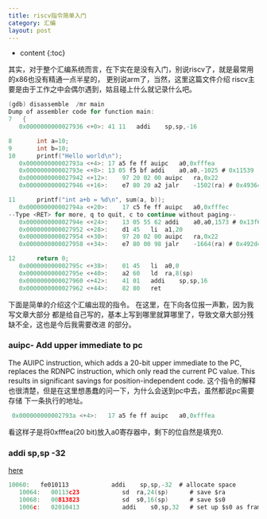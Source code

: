 ```yaml
---
title: riscv指令简单入门
category: 汇编
layout: post
---
```

* content
{:toc}

其实，对于整个汇编系统而言，在下实在是没有入门，别说riscv了，就是最常用的x86也没有精通一点半星的，
更别说arm了，当然，这里这篇文件介绍 riscv主要是由于工作之中会偶尔遇到，姑且碰上什么就记录什么吧。

```c
(gdb) disassemble  /mr main 
Dump of assembler code for function main:
7	{
   0x0000000000027936 <+0>:	41 11	addi	sp,sp,-16

8		int a=10;
9		int b=10;
10		printf("Hello world\n");
   0x000000000002793a <+4>:	17 a5 fe ff	auipc	a0,0xfffea
   0x000000000002793e <+8>:	13 05 f5 bf	addi	a0,a0,-1025 # 0x11539
   0x0000000000027942 <+12>:	97 20 02 00	auipc	ra,0x22
   0x0000000000027946 <+16>:	e7 80 20 a2	jalr	-1502(ra) # 0x49364 <puts(char const*)>

11		printf("int a+b = %d\n", sum(a, b));
   0x000000000002794a <+20>:	17 c5 fe ff	auipc	a0,0xfffec
--Type <RET> for more, q to quit, c to continue without paging--
   0x000000000002794e <+24>:	13 05 55 62	addi	a0,a0,1573 # 0x13f6f
   0x0000000000027952 <+28>:	d1 45	li	a1,20
   0x0000000000027954 <+30>:	97 20 02 00	auipc	ra,0x22
   0x0000000000027958 <+34>:	e7 80 00 98	jalr	-1664(ra) # 0x492d4 <printf(char const*, ...)>

12		return 0;
   0x000000000002795c <+38>:	01 45	li	a0,0
   0x000000000002795e <+40>:	a2 60	ld	ra,8(sp)
   0x0000000000027960 <+42>:	41 01	addi	sp,sp,16
   0x0000000000027962 <+44>:	82 80	ret

```
下面是简单的介绍这个汇编出现的指令。 在这里，在下向各位报一声歉，因为我写文章大部分
都是给自己写的，基本上写到哪里就算哪里了，导致文章大部分残缺不全，这也是今后我需要改进
的部分。

### auipc- Add upper immediate to pc
The AUIPC instruction, which adds a 20-bit upper immediate to the PC, replaces the RDNPC instruction, which only read the current PC value. This results in significant savings for position-independent code.
这个指令的解释也很清楚，但是在这里想愚蠢的问一下，为什么会送到pc中去，虽然都说pc需要存储
下一条执行的地址。
```c
 0x000000000002793a <+4>:	17 a5 fe ff	auipc	a0,0xfffea
```
看这样子是将0xfffea(20 bit)放入a0寄存器中，剩下的位自然是填充0.

### addi sp,sp -32
[here](https://stackoverflow.com/questions/34182330/risc-v-assembly-stack-layout-function-call)
```c
10060:   fe010113            addi    sp,sp,-32  # allocate space
   10064:   00113c23            sd  ra,24(sp)      # save $ra
   10068:   00813823            sd  s0,16(sp)      # save $s0
   1006c:   02010413            addi    s0,sp,32   # set up $s0 as frame pointer
```






